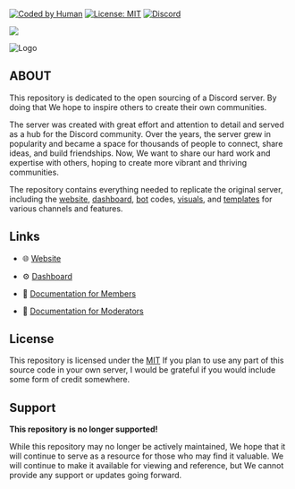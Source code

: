 

[![Coded by Human](https://camo.githubusercontent.com/6ad868d8edb3c435e29d1dde82d432717c340c21b29849dd391ec3eb2a7cd477/68747470733a2f2f696d672e736869656c64732e696f2f62616467652f436f646564253230427925323048756d616e2d3130302532352d627269676874677265656e)]()
[![License: MIT](https://img.shields.io/badge/License-MIT-yellow.svg)](https://opensource.org/licenses/MIT)
[![Discord](https://img.shields.io/discord/560140367362523136?logo=discord&logoColor=ffffff&style=flat-square)](https://discord.gg/csVq5dFXTr)

<p align="left"><a href="https://discord.gg/csVq5dFXTr"><img src="https://discord.com/api/guilds/560140367362523136/widget.png?style=banner2"/></a></p>


![Logo](https://i.imgur.com/OaqveQp.png)


## ABOUT

This repository is dedicated to the open sourcing of a Discord server. By doing that We hope to inspire others to create their own communities.

The server was created with great effort and attention to detail and served as a hub for the Discord community. Over the years, the server grew in popularity and became a space for thousands of people to connect, share ideas, and build friendships. Now, We want to share our hard work and expertise with others, hoping to create more vibrant and thriving communities.

The repository contains everything needed to replicate the original server, including the [website](https://github.com/Laernos/PatatesSevenler/tree/main/Website), [dashboard](https://github.com/Laernos/PatatesSevenler/tree/main/Dashboard), [bot](https://github.com/Laernos/PatatesSevenler/tree/main/Yagpdb-CC) codes, [visuals](https://github.com/Laernos/PatatesSevenler/tree/main/Visuals), and [templates](https://github.com/Laernos/PatatesSevenler/releases/tag/Templates) for various channels and features.



## Links

* 🌐 [Website](https://patates-website.vercel.app/)
* ⚙️ [Dashboard](https://dashboard-html.vercel.app/)

* 📖 [Documentation for Members](https://laernos.gitbook.io/patates-sevenler/)
* 📖 [Documentation for Moderators](https://laernos.gitbook.io/mod-docs/)

## License

This repository is licensed under the [MIT](LICENSE) If you plan to use any part of this source code in your own server, I would be grateful if you would include some form of credit somewhere.

## Support

__This repository is no longer supported!__

While this repository may no longer be actively maintained, We hope that it will continue to serve as a resource for those who may find it valuable. We will continue to make it available for viewing and reference, but We cannot provide any support or updates going forward.
